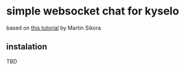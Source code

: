 # simple websocket chat for kyselo

based on [this tutorial](https://medium.com/@martin.sikora/node-js-websocket-simple-chat-tutorial-2def3a841b61and) by Martin Sikora

## instalation

TBD

